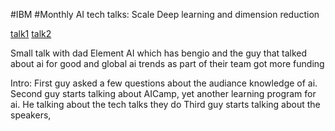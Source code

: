 #IBM
#Monthly AI tech talks: Scale Deep learning and dimension reduction

[talk1](talk1)
[talk2](talk2)

Small talk with dad
Element AI which has bengio and the guy that talked about ai for good and global ai trends as part of their team got more funding

Intro:
First guy asked a few questions about the audiance knowledge of ai.
Second guy starts talking about AICamp, yet another learning program for ai.
He talking about the tech talks they do
Third guy starts talking about the speakers,
